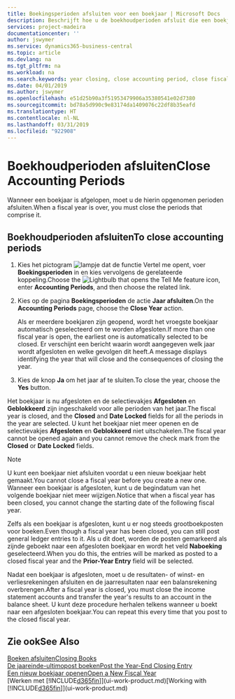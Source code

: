 ```yaml
---
title: Boekingsperioden afsluiten voor een boekjaar | Microsoft Docs
description: Beschrijft hoe u de boekhoudperioden afsluit die een boekjaar vormen.
services: project-madeira
documentationcenter: ''
author: jswymer
ms.service: dynamics365-business-central
ms.topic: article
ms.devlang: na
ms.tgt_pltfrm: na
ms.workload: na
ms.search.keywords: year closing, close accounting period, close fiscal year, bank account detailed trial balance
ms.date: 04/01/2019
ms.author: jswymer
ms.openlocfilehash: e51d25b90a3f51953479906a35380541e02d7380
ms.sourcegitcommit: bd78a5d990c9e83174da1409076c22df8b35eafd
ms.translationtype: HT
ms.contentlocale: nl-NL
ms.lasthandoff: 03/31/2019
ms.locfileid: "922908"
---
```

# <a name="close-accounting-periods"></a><span data-ttu-id="62df0-103">Boekhoudperioden afsluiten</span><span class="sxs-lookup"><span data-stu-id="62df0-103">Close Accounting Periods</span></span>
<span data-ttu-id="62df0-104">Wanneer een boekjaar is afgelopen, moet u de hierin opgenomen perioden afsluiten.</span><span class="sxs-lookup"><span data-stu-id="62df0-104">When a fiscal year is over, you must close the periods that comprise it.</span></span>

## <a name="to-close-accounting-periods"></a><span data-ttu-id="62df0-105">Boekhoudperioden afsluiten</span><span class="sxs-lookup"><span data-stu-id="62df0-105">To close accounting periods</span></span>
1. <span data-ttu-id="62df0-106">Kies het pictogram ![lampje dat de functie Vertel me opent](media/ui-search/search_small.png "Vertel me wat u wilt doen"), voer **Boekingsperioden** in en kies vervolgens de gerelateerde koppeling.</span><span class="sxs-lookup"><span data-stu-id="62df0-106">Choose the ![Lightbulb that opens the Tell Me feature](media/ui-search/search_small.png "Tell me what you want to do") icon, enter **Accounting Periods**, and then choose the related link.</span></span>
2. <span data-ttu-id="62df0-107">Kies op de pagina **Boekingsperioden** de actie **Jaar afsluiten**.</span><span class="sxs-lookup"><span data-stu-id="62df0-107">On the **Accounting Periods** page, choose the **Close Year** action.</span></span>

    <span data-ttu-id="62df0-108">Als er meerdere boekjaren zijn geopend, wordt het vroegste boekjaar automatisch geselecteerd om te worden afgesloten.</span><span class="sxs-lookup"><span data-stu-id="62df0-108">If more than one fiscal year is open, the earliest one is automatically selected to be closed.</span></span> <span data-ttu-id="62df0-109">Er verschijnt een bericht waarin wordt aangegeven welk jaar wordt afgesloten en welke gevolgen dit heeft.</span><span class="sxs-lookup"><span data-stu-id="62df0-109">A message displays identifying the year that will close and the consequences of closing the year.</span></span>
3. <span data-ttu-id="62df0-110">Kies de knop **Ja** om het jaar af te sluiten.</span><span class="sxs-lookup"><span data-stu-id="62df0-110">To close the year, choose the **Yes** button.</span></span>

<span data-ttu-id="62df0-111">Het boekjaar is nu afgesloten en de selectievakjes **Afgesloten** en **Geblokkeerd** zijn ingeschakeld voor alle perioden van het jaar.</span><span class="sxs-lookup"><span data-stu-id="62df0-111">The fiscal year is closed, and the **Closed** and **Date Locked** fields for all the periods in the year are selected.</span></span> <span data-ttu-id="62df0-112">U kunt het boekjaar niet meer openen en de selectievakjes **Afgesloten** en **Geblokkeerd** niet uitschakelen.</span><span class="sxs-lookup"><span data-stu-id="62df0-112">The fiscal year cannot be opened again and you cannot remove the check mark from the **Closed** or **Date Locked** fields.</span></span>

> [!NOTE]  
>   <span data-ttu-id="62df0-113">U kunt een boekjaar niet afsluiten voordat u een nieuw boekjaar hebt gemaakt.</span><span class="sxs-lookup"><span data-stu-id="62df0-113">You cannot close a fiscal year before you create a new one.</span></span> <span data-ttu-id="62df0-114">Wanneer een boekjaar is afgesloten, kunt u de begindatum van het volgende boekjaar niet meer wijzigen.</span><span class="sxs-lookup"><span data-stu-id="62df0-114">Notice that when a fiscal year has been closed, you cannot change the starting date of the following fiscal year.</span></span>

<span data-ttu-id="62df0-115">Zelfs als een boekjaar is afgesloten, kunt u er nog steeds grootboekposten voor boeken.</span><span class="sxs-lookup"><span data-stu-id="62df0-115">Even though a fiscal year has been closed, you can still post general ledger entries to it.</span></span> <span data-ttu-id="62df0-116">Als u dit doet, worden de posten gemarkeerd als zijnde geboekt naar een afgesloten boekjaar en wordt het veld **Naboeking** geselecteerd.</span><span class="sxs-lookup"><span data-stu-id="62df0-116">When you do this, the entries will be marked as posted to a closed fiscal year and the **Prior-Year Entry** field will be selected.</span></span>

<span data-ttu-id="62df0-117">Nadat een boekjaar is afgesloten, moet u de resultaten- of winst- en verliesrekeningen afsluiten en de jaarresultaten naar een balansrekening overbrengen.</span><span class="sxs-lookup"><span data-stu-id="62df0-117">After a fiscal year is closed, you must close the income statement accounts and transfer the year's results to an account in the balance sheet.</span></span> <span data-ttu-id="62df0-118">U kunt deze procedure herhalen telkens wanneer u boekt naar een afgesloten boekjaar.</span><span class="sxs-lookup"><span data-stu-id="62df0-118">You can repeat this every time that you post to the closed fiscal year.</span></span>

## <a name="see-also"></a><span data-ttu-id="62df0-119">Zie ook</span><span class="sxs-lookup"><span data-stu-id="62df0-119">See Also</span></span>
[<span data-ttu-id="62df0-120">Boeken afsluiten</span><span class="sxs-lookup"><span data-stu-id="62df0-120">Closing Books</span></span>](year-close-books.md)  
[<span data-ttu-id="62df0-121">De jaareinde-ultimopost boeken</span><span class="sxs-lookup"><span data-stu-id="62df0-121">Post the Year-End Closing Entry</span></span>](year-how-post-year-end-close-entry.md)  
[<span data-ttu-id="62df0-122">Een nieuw boekjaar openen</span><span class="sxs-lookup"><span data-stu-id="62df0-122">Open a New Fiscal Year</span></span>](finance-how-open-new-fiscal-year.md)  
<span data-ttu-id="62df0-123">[Werken met [!INCLUDE[d365fin](includes/d365fin_md.md)]](ui-work-product.md)</span><span class="sxs-lookup"><span data-stu-id="62df0-123">[Working with [!INCLUDE[d365fin](includes/d365fin_md.md)]](ui-work-product.md)</span></span>
